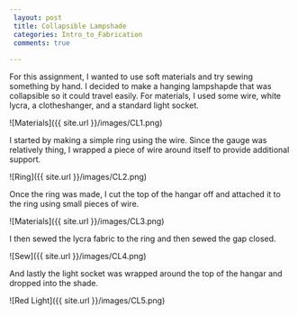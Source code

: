 ```yaml
---
 layout: post
 title: Collapsible Lampshade
 categories: Intro_to_Fabrication
 comments: true
 
---
```


For this assignment, I wanted to use soft materials and try sewing something by hand. I decided to make a hanging lampshapde that was collapsible so it could travel easily. For materials, I used some wire, white lycra, a clotheshanger, and a standard light socket. 

![Materials]({{ site.url }}/images/CL1.png) 

I started by making a simple ring using the wire. Since the gauge was relatively thing, I wrapped a piece of wire around itself to provide additional support. 

![Ring]({{ site.url }}/images/CL2.png) 

Once the ring was made, I cut the top of the hangar off and attached it to the ring using small pieces of wire. 

![Materials]({{ site.url }}/images/CL3.png) 

I then sewed the lycra fabric to the ring and then sewed the gap closed. 

![Sew]({{ site.url }}/images/CL4.png) 

And lastly the light socket was wrapped around the top of the hangar and dropped into the shade.

![Red Light]({{ site.url }}/images/CL5.png)



